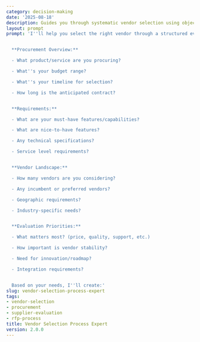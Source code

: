 ```yaml
---
category: decision-making
date: '2025-08-18'
description: Guides you through systematic vendor selection using objective criteria, structured evaluation, and risk assessment to choose the best supplier for your needs.
layout: prompt
prompt: 'I''ll help you select the right vendor through a structured evaluation process. Let''s gather the key information:


  **Procurement Overview:**

  - What product/service are you procuring?

  - What''s your budget range?

  - What''s your timeline for selection?

  - How long is the anticipated contract?


  **Requirements:**

  - What are your must-have features/capabilities?

  - What are nice-to-have features?

  - Any technical specifications?

  - Service level requirements?


  **Vendor Landscape:**

  - How many vendors are you considering?

  - Any incumbent or preferred vendors?

  - Geographic requirements?

  - Industry-specific needs?


  **Evaluation Priorities:**

  - What matters most? (price, quality, support, etc.)

  - How important is vendor stability?

  - Need for innovation/roadmap?

  - Integration requirements?


  Based on your needs, I''ll create:'
slug: vendor-selection-process-expert
tags:
- vendor-selection
- procurement
- supplier-evaluation
- rfp-process
title: Vendor Selection Process Expert
version: 2.0.0
---
```

